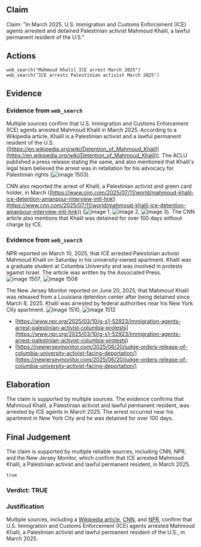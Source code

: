 ## Claim
Claim: "In March 2025, U.S. Immigration and Customs Enforcement (ICE) agents arrested and detained Palestinian activist Mahmoud Khalil, a lawful permanent resident of the U.S."

## Actions
```
web_search("Mahmoud Khalil ICE arrest March 2025")
web_search("ICE arrests Palestinian activist March 2025")
```

## Evidence
### Evidence from `web_search`
Multiple sources confirm that U.S. Immigration and Customs Enforcement (ICE) agents arrested Mahmoud Khalil in March 2025. According to a Wikipedia article, Khalil is a Palestinian activist and a lawful permanent resident of the U.S. ([https://en.wikipedia.org/wiki/Detention_of_Mahmoud_Khalil](https://en.wikipedia.org/wiki/Detention_of_Mahmoud_Khalil)). The ACLU published a press release stating the same, and also mentioned that Khalil's legal team believed the arrest was in retaliation for his advocacy for Palestinian rights (![image 1503](media/2025-07-20_10-33-1753007600-552960.jpg)).

CNN also reported the arrest of Khalil, a Palestinian activist and green card holder, in March ([https://www.cnn.com/2025/07/11/world/mahmoud-khalil-ice-detention-amanpour-interview-intl-hnk](https://www.cnn.com/2025/07/11/world/mahmoud-khalil-ice-detention-amanpour-interview-intl-hnk)) (![image 1](media/0.jpg), ![image 2](media/1.jpg), ![image 3](media/2.jpg)). The CNN article also mentions that Khalil was detained for over 100 days without charge by ICE.


### Evidence from `web_search`
NPR reported on March 10, 2025, that ICE arrested Palestinian activist Mahmoud Khalil on Saturday in his university-owned apartment. Khalil was a graduate student at Columbia University and was involved in protests against Israel. The article was written by the Associated Press. ![image 1507](media/2025-07-20_10-33-1753007617-359966.jpg), ![image 1508](media/2025-07-20_10-33-1753007617-565795.jpg)

The New Jersey Monitor reported on June 20, 2025, that Mahmoud Khalil was released from a Louisiana detention center after being detained since March 8, 2025. Khalil was arrested by federal authorities near his New York City apartment. ![image 1510](media/2025-07-20_10-33-1753007629-809682.jpg), ![image 1512](media/2025-07-20_10-33-1753007631-900243.jpg)

*   [https://www.npr.org/2025/03/10/g-s1-52923/immigration-agents-arrest-palestinian-activist-columbia-protests](https://www.npr.org/2025/03/10/g-s1-52923/immigration-agents-arrest-palestinian-activist-columbia-protests)
*   [https://newjerseymonitor.com/2025/06/20/judge-orders-release-of-columbia-university-activist-facing-deportation/](https://newjerseymonitor.com/2025/06/20/judge-orders-release-of-columbia-university-activist-facing-deportation/)


## Elaboration
The claim is supported by multiple sources. The evidence confirms that Mahmoud Khalil, a Palestinian activist and lawful permanent resident, was arrested by ICE agents in March 2025. The arrest occurred near his apartment in New York City and he was detained for over 100 days.


## Final Judgement
The claim is supported by multiple reliable sources, including CNN, NPR, and the New Jersey Monitor, which confirm that ICE arrested Mahmoud Khalil, a Palestinian activist and lawful permanent resident, in March 2025.

`true`


### Verdict: TRUE

### Justification
Multiple sources, including a [Wikipedia article](https://en.wikipedia.org/wiki/Detention_of_Mahmoud_Khalil), [CNN](https://www.cnn.com/2025/07/11/world/mahmoud-khalil-ice-detention-amanpour-interview-intl-hnk), and [NPR](https://www.npr.org/2025/03/10/g-s1-52923/immigration-agents-arrest-palestinian-activist-columbia-protests), confirm that U.S. Immigration and Customs Enforcement (ICE) agents arrested Mahmoud Khalil, a Palestinian activist and lawful permanent resident of the U.S., in March 2025.
